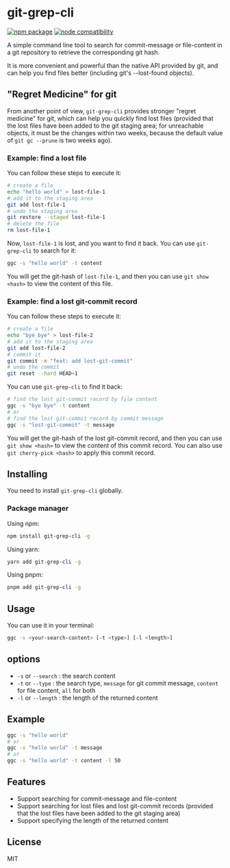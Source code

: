 # git-grep-cli

<a href="https://npmjs.com/package/git-grep-cli"><img src="https://badgen.net/npm/v/git-grep-cli" alt="npm package"></a>
<a href="https://nodejs.org/en/about/previous-releases"><img src="https://img.shields.io/node/v/git-grep-cli" alt="node compatibility"></a>

A simple command line tool to search for commit-message or file-content in a git repository to retrieve the corresponding git hash.

It is more convenient and powerful than the native API provided by git, and can help you find files better (including git's --lost-found objects).

## "Regret Medicine" for git

From another point of view, `git-grep-cli` provides stronger "regret medicine" for git, which can help you quickly find lost files (provided that the lost files have been added to the git staging area; for unreachable objects, it must be the changes within two weeks, because the default value of `git gc --prune` is two weeks ago).

### Example: find a lost file

You can follow these steps to execute it:

```sh
# create a file
echo "hello world" > lost-file-1
# add it to the staging area
git add lost-file-1
# undo the staging area
git restore --staged lost-file-1
# delete the file
rm lost-file-1
```

Now, `lost-file-1` is lost, and you want to find it back. You can use `git-grep-cli` to search for it:

```sh
ggc -s "hello world" -t content
```

You will get the git-hash of `lost-file-1`, and then you can use `git show <hash>` to view the content of this file.

### Example: find a lost git-commit record

You can follow these steps to execute it:

```sh
# create a file
echo "bye bye" > lost-file-2
# add it to the staging area
git add lost-file-2
# commit it
git commit -m "feat: add lost-git-commit"
# undo the commit
git reset --hard HEAD~1
```

You can use `git-grep-cli` to find it back:

```sh
# find the lost git-commit record by file content
ggc -s "bye bye" -t content
# or
# find the lost git-commit record by commit message
ggc -s "lost-git-commit" -t message
```

You will get the git-hash of the lost git-commit record, and then you can use `git show <hash>` to view the content of this commit record. You can also use `git cherry-pick <hash>` to apply this commit record.

## Installing

You need to install `git-grep-cli` globally.

### Package manager

Using npm:

```sh
npm install git-grep-cli -g
```

Using yarn:

```sh
yarn add git-grep-cli -g
```

Using pnpm:

```sh
pnpm add git-grep-cli -g
```

## Usage

You can use it in your terminal:

```sh
ggc -s <your-search-content> [-t <type>] [-l <length>]
```

## options

- `-s` or `--search` : the search content
- `-t` or `--type` : the search type, `message` for git commit message, `content` for file content, `all` for both
- `-l` or `--length` : the length of the returned content

## Example

```sh
ggc -s "hello world"
# or
ggc -s "hello world" -t message
# or
ggc -s "hello world" -t content -l 50
```

## Features

- Support searching for commit-message and file-content
- Support searching for lost files and lost git-commit records (provided that the lost files have been added to the git staging area)
- Support specifying the length of the returned content

## License

MIT

